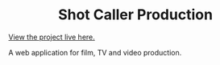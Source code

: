 <h1 align="center"><strong>Shot Caller Production</strong></h1>

[View the project live here.](https://)

A web application for film, TV and video production.<br>
<br>